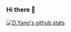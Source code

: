 ### Hi there 👋

[![D.Yang's github stats](https://github-readme-stats.vercel.app/api?username=yangyang0507)](https://github.com/anuraghazra/github-readme-stats)
